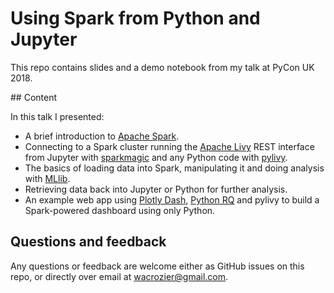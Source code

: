 # Using Spark from Python and Jupyter

This repo contains slides and a demo notebook from my talk at PyCon UK 2018.

## Content

In this talk I presented:

* A brief introduction to [Apache Spark][spark].
* Connecting to a Spark cluster running the [Apache Livy][livy] REST interface
  from Jupyter with [sparkmagic][sparkmagic] and any Python code with
  [pylivy][pylivy].
* The basics of loading data into Spark, manipulating it and doing analysis
  with [MLlib][mllib].
* Retrieving data back into Jupyter or Python for further analysis.
* An example web app using [Plotly Dash][dash], [Python RQ][rq] and pylivy to
  build a Spark-powered dashboard using only Python.

## Questions and feedback

Any questions or feedback are welcome either as GitHub issues on this repo, or
directly over email at wacrozier@gmail.com.

[spark]: https://spark.apache.org
[livy]: https://livy.incubator.apache.org
[sparkmagic]: https://github.com/jupyter-incubator/sparkmagic
[pylivy]: https://github.com/acroz/pylivy
[mllib]: https://spark.apache.org/docs/latest/ml-guide.html
[dash]: https://dash.plot.ly
[rq]: https://python-rq.org
